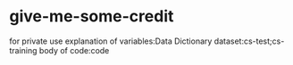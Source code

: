 # give-me-some-credit
for private use
explanation of variables:Data Dictionary
dataset:cs-test;cs-training
body of code:code

